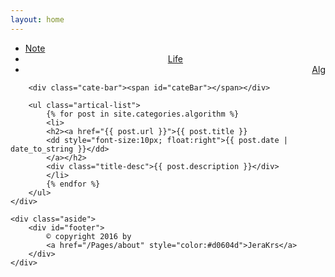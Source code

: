 ```yaml
---
layout: home
---
```


<div class="index-content algorithm">
	<div class="section">
		<ul class="artical-cate">
			<li><a href="/"><span>Note</span></a></li>
			<li style="text-align:center"><a href="/Pages/life"><span>Life</span></a></li>
			<li class="on" style="text-align:right"><a href="/Pages/algorithm"><span>Alg</span></a></li>
		</ul>

		<div class="cate-bar"><span id="cateBar"></span></div>

		<ul class="artical-list">
			{% for post in site.categories.algorithm %}
			<li>
			<h2><a href="{{ post.url }}">{{ post.title }}
			<dd style="font-size:10px; float:right">{{ post.date | date_to_string }}</dd>
			</a></h2>
			<div class="title-desc">{{ post.description }}</div>
			</li>
			{% endfor %}
		</ul>
	</div>

	<div class="aside">
		<div id="footer">
			© copyright 2016 by 
			<a href="/Pages/about" style="color:#d0604d">JeraKrs</a>
		</div>
	</div>
</div>
